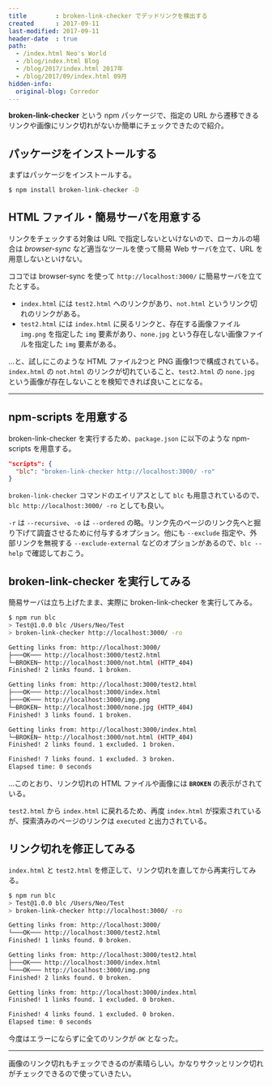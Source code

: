 ```yaml
---
title        : broken-link-checker でデッドリンクを検出する
created      : 2017-09-11
last-modified: 2017-09-11
header-date  : true
path:
  - /index.html Neo's World
  - /blog/index.html Blog
  - /blog/2017/index.html 2017年
  - /blog/2017/09/index.html 09月
hidden-info:
  original-blog: Corredor
---
```


**broken-link-checker** という npm パッケージで、指定の URL から遷移できるリンクや画像にリンク切れがないか簡単にチェックできたので紹介。

## パッケージをインストールする

まずはパッケージをインストールする。

```bash
$ npm install broken-link-checker -D
```

## HTML ファイル・簡易サーバを用意する

リンクをチェックする対象は URL で指定しないといけないので、ローカルの場合は *browser-sync* など適当なツールを使って簡易 Web サーバを立て、URL を用意しないといけない。

ココでは browser-sync を使って `http://localhost:3000/` に簡易サーバを立てたとする。

- `index.html` には `test2.html` へのリンクがあり、`not.html` というリンク切れのリンクがある。
- `test2.html` には `index.html` に戻るリンクと、存在する画像ファイル `img.png` を指定した `img` 要素があり、`none.jpg` という存在しない画像ファイルを指定した `img` 要素がある。

…と、試しにこのような HTML ファイル2つと PNG 画像1つで構成されている。`index.html` の `not.html` のリンクが切れていること、`test2.html` の `none.jpg` という画像が存在しないことを検知できれば良いことになる。

---

## npm-scripts を用意する

broken-link-checker を実行するため、`package.json` に以下のような npm-scripts を用意する。

```json
"scripts": {
  "blc": "broken-link-checker http://localhost:3000/ -ro"
}
```

`broken-link-checker` コマンドのエイリアスとして `blc` も用意されているので、`blc http://localhost:3000/ -ro` としても良い。

`-r` は `--recursive`、`-o` は `--ordered` の略。リンク先のページのリンク先へと掘り下げて調査させるために付与するオプション。他にも `--exclude` 指定や、外部リンクを無視する `--exclude-external` などのオプションがあるので、`blc --help` で確認しておこう。

## broken-link-checker を実行してみる

簡易サーバは立ち上げたまま、実際に broken-link-checker を実行してみる。

```bash
$ npm run blc
> Test@1.0.0 blc /Users/Neo/Test
> broken-link-checker http://localhost:3000/ -ro

Getting links from: http://localhost:3000/
├───OK─── http://localhost:3000/test2.html
└─BROKEN─ http://localhost:3000/not.html (HTTP_404)
Finished! 2 links found. 1 broken.

Getting links from: http://localhost:3000/test2.html
├───OK─── http://localhost:3000/index.html
├───OK─── http://localhost:3000/img.png
└─BROKEN─ http://localhost:3000/none.jpg (HTTP_404)
Finished! 3 links found. 1 broken.

Getting links from: http://localhost:3000/index.html
└─BROKEN─ http://localhost:3000/not.html (HTTP_404)
Finished! 2 links found. 1 excluded. 1 broken.

Finished! 7 links found. 1 excluded. 3 broken.
Elapsed time: 0 seconds
```

…このとおり、リンク切れの HTML ファイルや画像には **`BROKEN`** の表示がされている。

`test2.html` から `index.html` に戻れるため、再度 `index.html` が探索されているが、探索済みのページのリンクは `executed` と出力されている。

## リンク切れを修正してみる

`index.html` と `test2.html` を修正して、リンク切れを直してから再実行してみる。

```bash
$ npm run blc
> Test@1.0.0 blc /Users/Neo/Test
> broken-link-checker http://localhost:3000/ -ro

Getting links from: http://localhost:3000/
└───OK─── http://localhost:3000/test2.html
Finished! 1 links found. 0 broken.

Getting links from: http://localhost:3000/test2.html
├───OK─── http://localhost:3000/index.html
└───OK─── http://localhost:3000/img.png
Finished! 2 links found. 0 broken.

Getting links from: http://localhost:3000/index.html
Finished! 1 links found. 1 excluded. 0 broken.

Finished! 4 links found. 1 excluded. 0 broken.
Elapsed time: 0 seconds
```

今度はエラーにならずに全てのリンクが *`OK`* となった。

---

画像のリンク切れもチェックできるのが素晴らしい。かなりサクッとリンク切れがチェックできるので使っていきたい。
